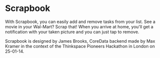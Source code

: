 Scrapbook
=========

With Scrapbook, you can easily add and remove tasks from your list. See a movie in your Wal-Mart? Scrap that! When you arrive at home, you'll get a notification with your taken picture and you can just tap to remove.

Scrapbook is designed by James Brooks, CoreData backend made by Max Kramer in the context of the Thinkspace Pioneers Hackathon in London on 25-01-14. 
